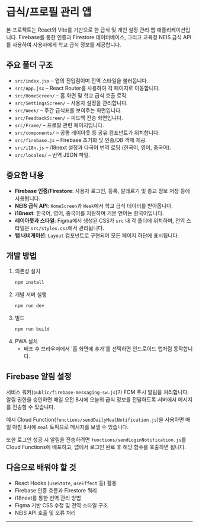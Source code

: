 # 급식/프로필 관리 앱

본 프로젝트는 React와 Vite를 기반으로 한 급식 및 개인 설정 관리 웹 애플리케이션입니다. Firebase를 통한 인증과 Firestore 데이터베이스, 그리고 교육청 NEIS 급식 API를 사용하여 사용자에게 학교 급식 정보를 제공합니다.

## 주요 폴더 구조
- `src/index.jsx` – 앱의 진입점이며 전역 스타일을 불러옵니다.
- `src/App.jsx` – React Router를 사용하여 각 페이지로 이동합니다.
- `src/HomeScreen/` – 홈 화면 및 학교 급식 호출 로직.
- `src/SettingsScreen/` – 사용자 설정을 관리합니다.
- `src/Week/` – 주간 급식표를 보여주는 화면입니다.
- `src/FeedbackScreen/` – 피드백 전송 화면입니다.
- `src/Frame/` – 프로필 관련 페이지입니다.
- `src/components/` – 공통 레이아웃 등 공유 컴포넌트가 위치합니다.
- `src/firebase.js` – Firebase 초기화 및 인증/DB 객체 제공.
- `src/i18n.js` – i18next 설정과 다국어 번역 로딩 (한국어, 영어, 중국어).
- `src/locales/` – 번역 JSON 파일.

## 중요한 내용
- **Firebase 인증/Firestore**: 사용자 로그인, 등록, 알레르기 및 종교 정보 저장 등에 사용됩니다.
- **NEIS 급식 API**: `HomeScreen`과 `Week`에서 학교 급식 데이터를 받아옵니다.
- **i18next**: 한국어, 영어, 중국어를 지원하며 기본 언어는 한국어입니다.
- **레이아웃과 스타일**: Figma에서 생성된 CSS가 `src` 내 각 폴더에 위치하며, 전역 스타일은 `src/styles.css`에서 관리됩니다.
- **탭 내비게이션**: `Layout` 컴포넌트로 구현되어 모든 페이지 하단에 표시됩니다.

## 개발 방법
1. 의존성 설치
   ```bash
   npm install
   ```
2. 개발 서버 실행
   ```bash
   npm run dev
   ```
3. 빌드
   ```bash
   npm run build
   ```
4. PWA 설치
   - 배포 후 브라우저에서 '홈 화면에 추가'를 선택하면 안드로이드 앱처럼 동작합니다.

## Firebase 알림 설정
서비스 워커(`public/firebase-messaging-sw.js`)가 FCM 푸시 알림을 처리합니다.
알림 권한을 승인하면 매일 오전 8시에 오늘의 급식 정보를 전달하도록 서버에서 메시지를 전송할 수 있습니다.

예시 Cloud Function(`functions/sendDailyMealNotification.js`)을 사용하면 매일 아침 8시에 `meal` 토픽으로 메시지를 보낼 수 있습니다.

또한 로그인 성공 시 알림을 전송하려면 `functions/sendLoginNotification.js`를 Cloud Functions에 배포하고, 앱에서 로그인 완료 후 해당 함수를 호출하면 됩니다.

## 다음으로 배워야 할 것
- React Hooks (`useState`, `useEffect` 등) 활용
- Firebase 인증 흐름과 Firestore 쿼리
- i18next를 통한 번역 관리 방법
- Figma 기반 CSS 수정 및 전역 스타일 구조
- NEIS API 호출 및 오류 처리

---
